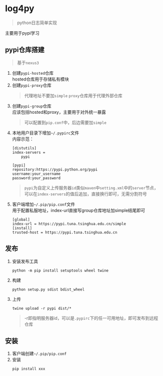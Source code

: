# log4py

> python日志简单实现

主要用于pypi学习

## pypi仓库搭建
> 基于`nexus3`

1) 创建`pypi-hosted`仓库  
    hosted仓库用于存储私有模块
2) 创建`pypi-proxy`仓库  
    > 代理地址不要加`simple`
    `proxy`仓库用于代理外部仓库
3) 创建`pypi-group`仓库  
    应该包括hosted和proxy，主要用于对外统一暴露
    > 可以配置到`pip.conf`中，后边需要加`simple`
4) 本地用户目录下增加`~/.pypirc`文件  
    内容示范：
    ```
    [distutils]
    index-servers =
        pypi
     
    [pypi]
    repository:https://pypi.python.org/pypi
    username:your_username
    password:your_password
    ```
    > `pypi`为自定义上传服务器`id`类似`maven`中`setting.xml`中的`server`节点，可以在`index-servers`的值后追加，直接换行即可，无需分割符号
5) 客户端增加`~/.pip/pip.conf`文件  
    用于配置私服地址，index-url直接写group仓库地址加simple结尾即可
    ```
    [global] 
    index-url = https://pypi.tuna.tsinghua.edu.cn/simple
    [install]
    trusted-host = https://pypi.tuna.tsinghua.edu.cn 
    ```    
## 发布
1) 安装发布工具  
    ```
    python -m pip install setuptools wheel twine
    ```
2) 构建
    ```
    python setup.py sdist bdist_wheel
    ```
3) 上传
    ```
    twine upload -r pypi dist/* 
    ```
    > -r即指明服务器id，可以是`.pypirc`下的任一可用地址，即可发布到远程仓库

## 安装
1) 客户端创建`~/.pip/pip.conf`  
2) 安装
    ```pip
    pip install xxx
    ```